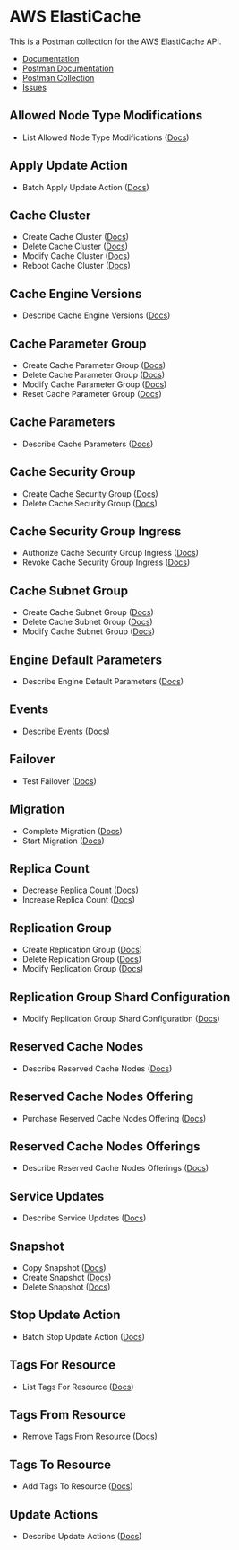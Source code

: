 # AWS ElastiCache
This is a Postman collection for the AWS ElastiCache API.

- [Documentation](https://docs.aws.amazon.com/AmazonElastiCache/latest/APIReference/Welcome.html)
- [Postman Documentation](https://documenter.getpostman.com/view/35240/SW7aY84g)
- [Postman Collection](https://www.getpostman.com/collections/d270b668d003a1518a2d)
- [Issues](https://github.com/api-evangelist/aws/labels/CloudWatch)

## Allowed Node Type Modifications
 - List Allowed Node Type Modifications ([Docs](http://docs.aws.amazon.com/AmazonElastiCache/latest/APIReference/API_TestFailover.html))
## Apply Update Action
 - Batch Apply Update Action ([Docs](http://docs.aws.amazon.com/AmazonElastiCache/latest/APIReference/API_TestFailover.html))
## Cache Cluster
 - Create Cache Cluster ([Docs](http://docs.aws.amazon.com/AmazonElastiCache/latest/APIReference/API_TestFailover.html))
 - Delete Cache Cluster ([Docs](http://docs.aws.amazon.com/AmazonElastiCache/latest/APIReference/API_TestFailover.html))
 - Modify Cache Cluster ([Docs](http://docs.aws.amazon.com/AmazonElastiCache/latest/APIReference/API_TestFailover.html))
 - Reboot Cache Cluster ([Docs](http://docs.aws.amazon.com/AmazonElastiCache/latest/APIReference/API_TestFailover.html))
## Cache Engine Versions
 - Describe Cache Engine Versions ([Docs](http://docs.aws.amazon.com/AmazonElastiCache/latest/APIReference/API_TestFailover.html))
## Cache Parameter Group
 - Create Cache Parameter Group ([Docs](http://docs.aws.amazon.com/AmazonElastiCache/latest/APIReference/API_TestFailover.html))
 - Delete Cache Parameter Group ([Docs](http://docs.aws.amazon.com/AmazonElastiCache/latest/APIReference/API_TestFailover.html))
 - Modify Cache Parameter Group ([Docs](http://docs.aws.amazon.com/AmazonElastiCache/latest/APIReference/API_TestFailover.html))
 - Reset Cache Parameter Group ([Docs](http://docs.aws.amazon.com/AmazonElastiCache/latest/APIReference/API_TestFailover.html))
## Cache Parameters
 - Describe Cache Parameters ([Docs](http://docs.aws.amazon.com/AmazonElastiCache/latest/APIReference/API_TestFailover.html))
## Cache Security Group
 - Create Cache Security Group ([Docs](http://docs.aws.amazon.com/AmazonElastiCache/latest/APIReference/API_TestFailover.html))
 - Delete Cache Security Group ([Docs](http://docs.aws.amazon.com/AmazonElastiCache/latest/APIReference/API_TestFailover.html))
## Cache Security Group Ingress
 - Authorize Cache Security Group Ingress ([Docs](http://docs.aws.amazon.com/AmazonElastiCache/latest/APIReference/API_TestFailover.html))
 - Revoke Cache Security Group Ingress ([Docs](http://docs.aws.amazon.com/AmazonElastiCache/latest/APIReference/API_TestFailover.html))
## Cache Subnet Group
 - Create Cache Subnet Group ([Docs](http://docs.aws.amazon.com/AmazonElastiCache/latest/APIReference/API_TestFailover.html))
 - Delete Cache Subnet Group ([Docs](http://docs.aws.amazon.com/AmazonElastiCache/latest/APIReference/API_TestFailover.html))
 - Modify Cache Subnet Group ([Docs](http://docs.aws.amazon.com/AmazonElastiCache/latest/APIReference/API_TestFailover.html))
## Engine Default Parameters
 - Describe Engine Default Parameters ([Docs](http://docs.aws.amazon.com/AmazonElastiCache/latest/APIReference/API_TestFailover.html))
## Events
 - Describe Events ([Docs](http://docs.aws.amazon.com/AmazonElastiCache/latest/APIReference/API_TestFailover.html))
## Failover
 - Test Failover ([Docs](http://docs.aws.amazon.com/AmazonElastiCache/latest/APIReference/API_TestFailover.html))
## Migration
 - Complete Migration ([Docs](http://docs.aws.amazon.com/AmazonElastiCache/latest/APIReference/API_TestFailover.html))
 - Start Migration ([Docs](http://docs.aws.amazon.com/AmazonElastiCache/latest/APIReference/API_TestFailover.html))
## Replica Count
 - Decrease Replica Count ([Docs](http://docs.aws.amazon.com/AmazonElastiCache/latest/APIReference/API_TestFailover.html))
 - Increase Replica Count ([Docs](http://docs.aws.amazon.com/AmazonElastiCache/latest/APIReference/API_TestFailover.html))
## Replication Group
 - Create Replication Group ([Docs](http://docs.aws.amazon.com/AmazonElastiCache/latest/APIReference/API_TestFailover.html))
 - Delete Replication Group ([Docs](http://docs.aws.amazon.com/AmazonElastiCache/latest/APIReference/API_TestFailover.html))
 - Modify Replication Group ([Docs](http://docs.aws.amazon.com/AmazonElastiCache/latest/APIReference/API_TestFailover.html))
## Replication Group Shard Configuration
 - Modify Replication Group Shard Configuration ([Docs](http://docs.aws.amazon.com/AmazonElastiCache/latest/APIReference/API_TestFailover.html))
## Reserved Cache Nodes
 - Describe Reserved Cache Nodes ([Docs](http://docs.aws.amazon.com/AmazonElastiCache/latest/APIReference/API_TestFailover.html))
## Reserved Cache Nodes Offering
 - Purchase Reserved Cache Nodes Offering ([Docs](http://docs.aws.amazon.com/AmazonElastiCache/latest/APIReference/API_TestFailover.html))
## Reserved Cache Nodes Offerings
 - Describe Reserved Cache Nodes Offerings ([Docs](http://docs.aws.amazon.com/AmazonElastiCache/latest/APIReference/API_TestFailover.html))
## Service Updates
 - Describe Service Updates ([Docs](http://docs.aws.amazon.com/AmazonElastiCache/latest/APIReference/API_TestFailover.html))
## Snapshot
 - Copy Snapshot ([Docs](http://docs.aws.amazon.com/AmazonElastiCache/latest/APIReference/API_TestFailover.html))
 - Create Snapshot ([Docs](http://docs.aws.amazon.com/AmazonElastiCache/latest/APIReference/API_TestFailover.html))
 - Delete Snapshot ([Docs](http://docs.aws.amazon.com/AmazonElastiCache/latest/APIReference/API_TestFailover.html))
## Stop Update Action
 - Batch Stop Update Action ([Docs](http://docs.aws.amazon.com/AmazonElastiCache/latest/APIReference/API_TestFailover.html))
## Tags For Resource
 - List Tags For Resource ([Docs](http://docs.aws.amazon.com/AmazonElastiCache/latest/APIReference/API_TestFailover.html))
## Tags From Resource
 - Remove Tags From Resource ([Docs](http://docs.aws.amazon.com/AmazonElastiCache/latest/APIReference/API_TestFailover.html))
## Tags To Resource
 - Add Tags To Resource ([Docs](http://docs.aws.amazon.com/AmazonElastiCache/latest/APIReference/API_TestFailover.html))
## Update Actions
 - Describe Update Actions ([Docs](http://docs.aws.amazon.com/AmazonElastiCache/latest/APIReference/API_TestFailover.html))
